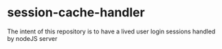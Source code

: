 # session-cache-handler
The intent of this repository is to have a lived user login sessions handled by nodeJS server
